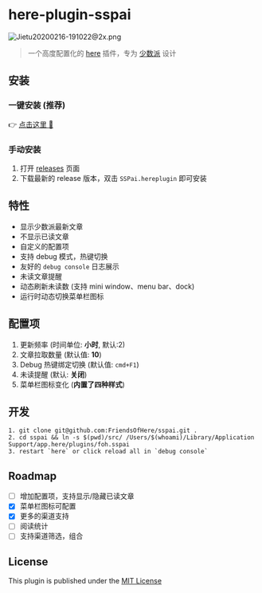 # here-plugin-sspai

![Jietu20200216-191022@2x.png](https://i.loli.net/2020/02/16/svhqUfegDZF5acb.png)

> 一个高度配置化的 [here](https://here.app/) 插件，专为 [少数派](http://sspai.com/) 设计

## 安装

### 一键安装  (推荐)
👉 <a href="https://jump.here.app/?installPlugin?title=SSPai&url=https://github.com/FriendsOfHere/sspai/releases/latest/download/SSPai.hereplugin">点击这里 🔌</a>

### 手动安装
1. 打开 [releases](https://github.com/FriendsOfHere/sspai/releases/latest/) 页面
2. 下载最新的 release 版本，双击 `SSPai.hereplugin` 即可安装

## 特性
- 显示少数派最新文章
- 不显示已读文章
- 自定义的配置项
- 支持 debug 模式，热键切换
- 友好的 `debug console` 日志展示
- 未读文章提醒
- 动态刷新未读数 (支持 mini window、menu bar、dock)
- 运行时动态切换菜单栏图标

## 配置项
1. 更新频率 (时间单位: **小时**, 默认:2)
2. 文章拉取数量 (默认值: **10**)
3. Debug 热键绑定切换 (默认值: `cmd+F1`)
4. 未读提醒 (默认: **关闭**)
5. 菜单栏图标变化 (**内置了四种样式**)

## 开发

```console
1. git clone git@github.com:FriendsOfHere/sspai.git .
2. cd sspai && ln -s $(pwd)/src/ /Users/$(whoami)/Library/Application Support/app.here/plugins/foh.sspai
3. restart `here` or click reload all in `debug console`
```

## Roadmap
- [ ] 增加配置项，支持显示/隐藏已读文章
- [x] 菜单栏图标可配置
- [x] 更多的渠道支持
- [ ] 阅读统计
- [ ] 支持渠道筛选，组合

## License
This plugin is published under the [MIT License](https://opensource.org/licenses/mit-license.php)
